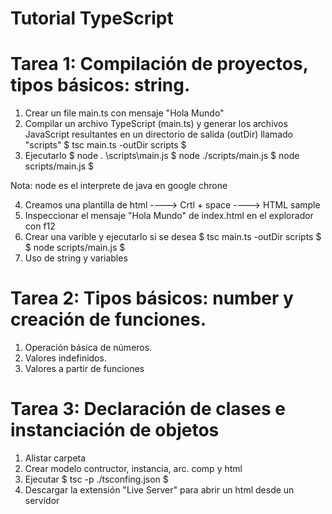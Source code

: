
# Tutorial TypeScript

# Tarea 1: Compilación de proyectos, tipos básicos: string.

1. Crear un file main.ts con mensaje "Hola Mundo"
2. Compilar un archivo TypeScript (main.ts) y generar los archivos JavaScript resultantes en un directorio de salida (outDir) llamado "scripts"
$        tsc main.ts -outDir scripts $
3. Ejecutarlo
$        node . \scripts\main.js
$        node ./scripts/main.js
$        node scripts/main.js $

Nota: node es el interprete de java en google chrone

4. Creamos una plantilla de html ----> Crtl + space ----> HTML sample
5. Inspeccionar el mensaje "Hola Mundo" de index.html en el explorador con f12
6. Crear una varible y ejecutarlo si se desea
$        tsc main.ts -outDir scripts $
$        node scripts/main.js $
7. Uso de string y variables


# Tarea 2: Tipos básicos: number y creación de funciones.

1. Operación básica de números.
2. Valores indefinidos.
3. Valores a partir de funciones

# Tarea 3: Declaración de clases e instanciación de objetos

1. Alistar carpeta
2. Crear modelo contructor, instancia, arc. comp y html
3. Ejecutar
$        tsc -p ./tsconfing.json        $
4. Descargar la extensión "Live Server" para abrir un html desde un servidor
